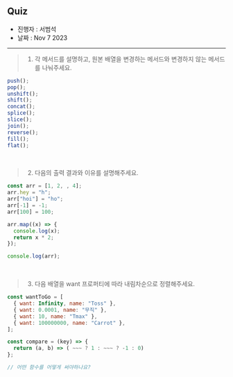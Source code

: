 ## Quiz

- 진행자 : 서범석
- 날짜 : Nov 7 2023 <!-- e.g. Aug 4 2023 -->

---

<!--
1. 질문은 이해하기 쉽고 명확하게 적는다.
2. 문제는 아래의 예시를 참고해 작성한다.
3. 문제의 정답은 주석으로 표기한다.
-->

> 1. 각 메서드를 설명하고, 원본 배열을 변경하는 메서드와 변경하지 않는 메서드를 나눠주세요.

```jsx
push();
pop();
unshift();
shift();
concat();
splice();
slice();
join();
reverse();
fill();
flat();
```

<!--
답:
push: 인수를 추가, 변경 ○
pop: 마지막 요소 제거 후 반환, 변경 ○
unshift: 앞에 인수를 추가, 변경 ○
shift: 맨 앞 요소 제거 후 반환, 변경 ○
concat: 전달된 값을 합쳐 새 배열로 반환, 변경 ✕
splice: 배열의 중간에 요소를 추가 혹은 제거, 변경 ○
slice: 전달된 범위만큼 복사, 변경 ✕
join: 인수를 구분자로 연결해 문자열 반환, 변경 ✕
reverse: 거꾸로, 변경 ○
fill: 전달받은 요소로 범위만큼 채운다. 변경 ○
flat: 배열을 평탄화한다. 변경 ✕
-->

<br>

> 2. 다음의 출력 결과와 이유를 설명해주세요.

```jsx
const arr = [1, 2, , 4];
arr.hey = "h";
arr["hoi"] = "ho";
arr[-1] = -1;
arr[100] = 100;

arr.map((x) => {
  console.log(x);
  return x * 2;
});

console.log(arr);
```

<!--
답: [2, 4, empty, 8, empty ✕ 96, 200]
[1, 2, empty, 4, empty ✕ 96, 100, hey: 'h', hoi: 'ho', -1: -1]
-->

<br>

> 3. 다음 배열을 want 프로퍼티에 따라 내림차순으로 정렬해주세요.

```jsx
const wantToGo = [
  { want: Infinity, name: "Toss" },
  { want: 0.0001, name: "무직" },
  { want: 10, name: "Tmax" },
  { want: 100000000, name: "Carrot" },
];

const compare = (key) => {
  return (a, b) => ( ~~~ ? 1 : ~~~ ? -1 : 0)
};

// 어떤 함수를 어떻게 써야하나요?
```

<!--
답: a[key] > b[key], a[key] < b[key]
wantToGo.sort(compare('want)).reverse();
-->
